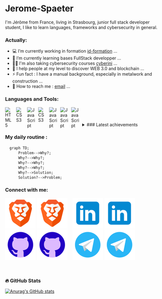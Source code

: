 # Jerome-Spaeter
I'm Jérôme from France, living in Strasbourg, junior full stack developer student, I like to learn languages, frameworks and cybersecurity in general.


<!--
**Jerome-Spaeter/Jerome-Spaeter** is a ✨ _special_ ✨ repository because its `README.md` (this file) appears on your GitHub profile.
-->


### Actually:

- 💻 I’m currently working in formation [id-formation][ID] ...
- 🌱 I’m currently learning bases FullStack developper ...
- 🐱‍💻 I'm also taking cybersecurity courses [cyberini][cyberini] ...
- 💎 I help people at my level to discover WEB 3.0 and blockchain ...
- ⚡ Fun fact : I have a manual background, especially in metalwork and construction ...
- 📧 How to reach me : [email][mail] ...


### Languages and Tools:

[<img align="left" alt="HTML5" width="26px" src="https://cdn.jsdelivr.net/gh/devicons/devicon/icons/html5/html5-original.svg" style="padding-right:10px;" />][HTML]
[<img align="left" alt="CSS3" width="26px" src="https://cdn.jsdelivr.net/gh/devicons/devicon/icons/css3/css3-original.svg" style="padding-right:10px;" />][CSS]
[<img align="left" alt="JavaScript" width="26px" src="https://cdn.jsdelivr.net/gh/devicons/devicon/icons/javascript/javascript-original.svg" style="padding-right:10px;" />][JS]
[<img align="left" alt="CSS3" width="26px" src="https://cdn.jsdelivr.net/gh/devicons/devicon/icons/python/python-original.svg" style="padding-right:10px;" />][python]
[<img align="left" alt="JavaScript" width="26px" src="https://cdn.jsdelivr.net/gh/devicons/devicon/icons/vuejs/vuejs-original.svg" style="padding-right:10px;" />][Vue.js]
[<img align="left" alt="JavaScript" width="26px" src="https://cdn.jsdelivr.net/gh/devicons/devicon/icons/symfony/symfony-original.svg" style="padding-right:10px;" />][symfony]
[<img align="left" alt="JavaScript" width="26px" src="https://cdn.jsdelivr.net/gh/devicons/devicon/icons/php/php-original.svg" style="padding-right:10px;" />][php]

</br></br>

<details>
  <summary>### Latest achievements</summary>
<!-- BLOG-POST-LIST:START -->
- [I have obtained the Tosa CyberCitizen certification](https://www.tosa.org/EN/cybers%C3%A9curit%C3%A9-certification?sbj_id=298)
- [I took free web developer courses on openclassroom](https://openclassrooms.com/fr/search?page=1&categories=D%C3%A9veloppement)
</details>


### My daily routine :

```mermaid
  graph TD;
      Problem-->Why?;
      Why?-->Why?;
      Why?-->Why?;
      Why?-->Why?;
      Why?-->Solution;
      Solution?-->Problem;
```


### Connect with me:

[![img_contact](./img/brave.svg)](https://brave.com#gh-light-mode-only)
[![img_contact](./img/brave.svg)](https://brave.com#gh-dark-mode-only)
&nbsp;&nbsp;
[![img_contact](./img/linkedin.svg)](https://www.linkedin.com#gh-light-mode-only)
[![img_contact](./img/linkedin.svg)](https://www.linkedin.com#gh-dark-mode-only)
&nbsp;&nbsp;
[![img_contact](./img/github.svg)](https://github.com/Jerome-Spaeter#gh-light-mode-only)
[![img_contact](./img/github.svg)](https://github.com/Jerome-Spaeter#gh-dark-mode-only)
&nbsp;&nbsp;
[![img_contact](./img/telegram.svg)](https://t.me/wajihusya#gh-light-mode-only)
[![img_contact](./img/telegram.svg)](https://t.me/wajihusya#gh-dark-mode-only)
&nbsp;&nbsp;

</br>

### 🔥 GitHub Stats

[![Anurag's GitHub stats](https://github-readme-stats.vercel.app/api?username=Jerome-Spaeter&show_icons=true&hide_border=false&title_color=3B1F94f&icon_color=FFE500&bg_color=09131B&text_color=ffffff&border_color=0c1a25)](https://github.com/anuraghazra/github-readme-stats)




[ID]: https://id-formation.com/
[cyberini]: https://cyberini.com/
[HTML]: https://developer.mozilla.org/fr/docs/Web/HTML
[CSS]: https://developer.mozilla.org/fr/docs/Web/CSS
[JS]: https://developer.mozilla.org/fr/docs/Web/JavaScript
[python]: https://www.python.org/
[Vue.js]: https://vuejs.org/
[symfony]: https://symfony.com/
[php]: https://www.php.net/
[mail]: m.spaeter@gmail.com
